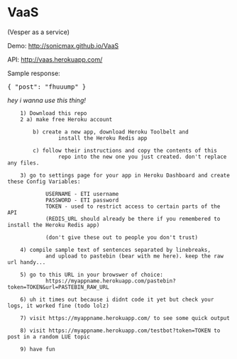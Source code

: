 # VaaS
(Vesper as a service)

Demo: http://sonicmax.github.io/VaaS

API: http://vaas.herokuapp.com/

Sample response:

<pre>{ "post": "fhuuump" }</pre>

<i>hey i wanna use this thing!</i>

		1) Download this repo
		2 a) make free Heroku account
		
			b) create a new app, download Heroku Toolbelt and 
					install the Heroku Redis app
					
			c) follow their instructions and copy the contents of this 
					repo into the new one you just created. don't replace any files.
		
		3) go to settings page for your app in Heroku Dashboard and create these Config Variables: 
		
				USERNAME - ETI username
				PASSWORD - ETI password
				TOKEN - used to restrict access to certain parts of the API
				(REDIS_URL should already be there if you remembered to install the Heroku Redis app)
			
				(don't give these out to people you don't trust)
		
		4) compile sample text of sentences separated by linebreaks, 
				and upload to pastebin (bear with me here). keep the raw url handy...
		
		5) go to this URL in your browswer of choice: 
				https://myappname.herokuapp.com/pastebin?token=TOKEN&url=PASTEBIN_RAW_URL
		
		6) uh it times out because i didnt code it yet but check your logs, it worked fine (todo lolz)
		
		7) visit https://myappname.herokuapp.com/ to see some quick output
		
		8) visit https://myappname.herokuapp.com/testbot?token=TOKEN to post in a random LUE topic 
		
		9) have fun
 